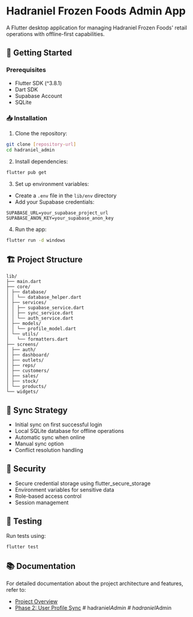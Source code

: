 # Hadraniel Frozen Foods Admin App

A Flutter desktop application for managing Hadraniel Frozen Foods' retail operations with offline-first capabilities.

## 🚀 Getting Started

### Prerequisites

- Flutter SDK (^3.8.1)
- Dart SDK
- Supabase Account
- SQLite

### 📥 Installation

1. Clone the repository:
```bash
git clone [repository-url]
cd hadraniel_admin
```

2. Install dependencies:
```bash
flutter pub get
```

3. Set up environment variables:
- Create a `.env` file in the `lib/env` directory
- Add your Supabase credentials:
```env
SUPABASE_URL=your_supabase_project_url
SUPABASE_ANON_KEY=your_supabase_anon_key
```

4. Run the app:
```bash
flutter run -d windows
```

## 🏗️ Project Structure

```
lib/
├── main.dart
├── core/
│ ├── database/
│ │ └── database_helper.dart
│ ├── services/
│ │ ├── supabase_service.dart
│ │ ├── sync_service.dart
│ │ └── auth_service.dart
│ ├── models/
│ │ └── profile_model.dart
│ └── utils/
│   └── formatters.dart
├── screens/
│ ├── auth/
│ ├── dashboard/
│ ├── outlets/
│ ├── reps/
│ ├── customers/
│ ├── sales/
│ ├── stock/
│ └── products/
└── widgets/
```

## 🔄 Sync Strategy

- Initial sync on first successful login
- Local SQLite database for offline operations
- Automatic sync when online
- Manual sync option
- Conflict resolution handling

## 🔐 Security

- Secure credential storage using flutter_secure_storage
- Environment variables for sensitive data
- Role-based access control
- Session management

## 🧪 Testing

Run tests using:
```bash
flutter test
```

## 📚 Documentation

For detailed documentation about the project architecture and features, refer to:
- [Project Overview](admin_app_project_description.md)
- [Phase 2: User Profile Sync](phase_2_user_profile_sync.md)
#   h a d r a n i e l _ A d m i n  
 #   h a d r a n i e l _ A d m i n  
 